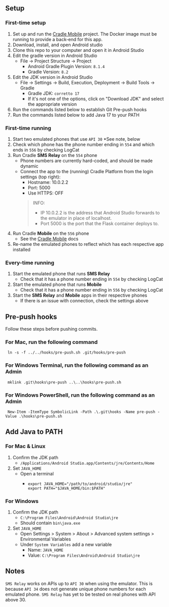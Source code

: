 

## Setup

### First-time setup

1. Set up and run the [Cradle Mobile](https://github.sfu.ca/bfraser/415-Cradle-Platform/blob/main/docs/development.md) project. The Docker image must be running to provide a back-end for this app.
1. Download, install, and open Android studio
1. Clone this repo to your computer and open it in Android Studio
1. Edit the gradle version in Android Studio
   - File -> Project Structure -> Project
      - Android Gradle Plugin Version: `8.1.4`
      - Gradle Version: `8.2`
1. Edit the JDK version in Android Studio
   - File -> Settings -> Build, Execution, Deployment -> Build Tools -> Gradle
      - Gradle JDK: `corretto 17`
      - If it's not one of the options, click on "Download JDK" and select the appropriate version
1. Run the commands listed below to establish Git Pre-push hooks
1. Run the commands listed below to add Java 17 to your PATH

### First-time running

1. Start two emulated phones that use `API 30` *See note, below
1. Check which phone has the phone number ending in `554` and which ends in `556` by checking LogCat
1. Run Cradle **SMS Relay** on the `554` phone
   - Phone numbers are currently hard-coded, and should be made dynamic
   - Connect the app to the (running) Cradle Platform from the login settings (top right):
      - Hostname: 10.0.2.2
      - Port: 5000
      - Use HTTPS: OFF
      > INFO:  
      > * IP 10.0.2.2 is the address that Android Studio forwards to the emulator in place of localhost.  
      > * Port 5000 is the port that the Flask container deploys to.
1. Run Cradle **Mobile** on the `556` phone
   - See the [Cradle Mobile](https://github.sfu.ca/bfraser/415-Cradle-Platform/blob/main/docs/development.md) docs
1. Re-name the emulated phones to reflect which has each respective app installed

### Every-time running

1. Start the emulated phone that runs **SMS Relay**
   - Check that it has a phone number ending in `554` by checking LogCat
1. Start the emulated phone that runs **Mobile**
   - Check that it has a phone number ending in `556` by checking LogCat
1. Start the **SMS Relay** and **Mobile** apps in their respective phones
   - If there is an issue with connection, check the settings above


## Pre-push hooks

Follow these steps before pushing commits.

### For Mac, run the following command  
  
     ln -s -f ../../hooks/pre-push.sh .git/hooks/pre-push  
  
### For Windows Terminal, run the following command as an Admin  

     mklink .git\hooks\pre-push ..\..\hooks\pre-push.sh  

### For Windows PowerShell, run the following command as an Admin  
     New-Item -ItemType SymbolicLink -Path .\.git\hooks -Name pre-push -Value .\hooks\pre-push.sh


## Add Java to PATH

### For Mac & Linux

1. Confirm the JDK path
   - `/Applications/Android Studio.app/Contents/jre/Contents/Home`
1. Set `JAVA_HOME`
   - Open a terminal
      - ```
        export JAVA_HOME="/path/to/android/studio/jre"
        export PATH="$JAVA_HOME/bin:$PATH"
        ```

### For Windows

1. Confirm the JDK path
   - `C:\Program Files\Android\Android Studio\jre`
   - Should contain `bin\java.exe`
1. Set `JAVA_HOME`
   - Open Settings > System > About > Advanced system settings > Environmental Variables
   - Under `System Variables` add a new variable
      - Name: `JAVA_HOME`
      - Value: `C:\Program Files\Android\Android Studio\jre`


## Notes 

`SMS Relay` works on APIs up to `API 30` when using the emulator. 
This is because `API 34` does not generate unique phone numbers for each emulated phone. 
`SMS Relay` has yet to be tested on real phones with API above 30.
